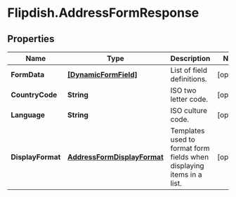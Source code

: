 # Flipdish.AddressFormResponse

## Properties
Name | Type | Description | Notes
------------ | ------------- | ------------- | -------------
**FormData** | [**[DynamicFormField]**](DynamicFormField.md) | List of field definitions. | [optional] 
**CountryCode** | **String** | ISO two letter code. | [optional] 
**Language** | **String** | ISO culture code. | [optional] 
**DisplayFormat** | [**AddressFormDisplayFormat**](AddressFormDisplayFormat.md) | Templates used to format form fields when displaying items in a list. | [optional] 



